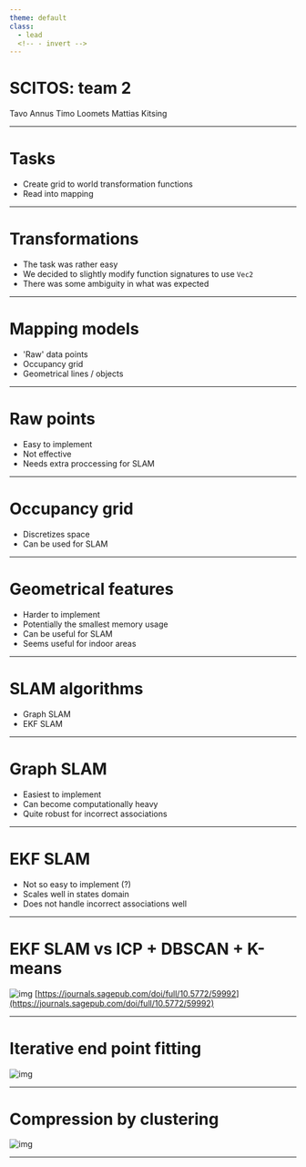 ```yaml
---
theme: default
class:
  - lead
  <!-- - invert -->
---
```


# SCITOS: team 2

Tavo Annus
Timo Loomets
Mattias Kitsing

---

# Tasks

- Create grid to world transformation functions
- Read into mapping

---

# Transformations
- The task was rather easy
- We decided to slightly modify function signatures to use `Vec2`
- There was some ambiguity in what was expected

---

# Mapping models

- 'Raw' data points
- Occupancy grid
- Geometrical lines / objects

---

# Raw points

- Easy to implement
- Not effective
- Needs extra proccessing for SLAM

---

# Occupancy grid

- Discretizes space
- Can be used for SLAM

---

# Geometrical features
- Harder to implement
- Potentially the smallest memory usage
- Can be useful for SLAM
- Seems useful for indoor areas

---

# SLAM algorithms
- Graph SLAM
- EKF SLAM

---

# Graph SLAM
- Easiest to implement
- Can become computationally heavy
- Quite robust for incorrect associations

---

# EKF SLAM
- Not so easy to implement (?)
- Scales well in states domain
- Does not handle incorrect associations well

---

# EKF SLAM vs ICP + DBSCAN + K-means

![img](https://journals.sagepub.com/na101/home/literatum/publisher/sage/journals/content/arxa/2015/arxa_12_3/59992/20161205/images/medium/10.5772_59992-fig24.gif)
[https://journals.sagepub.com/doi/full/10.5772/59992](https://journals.sagepub.com/doi/full/10.5772/59992)

--- 

# Iterative end point fitting
![img](https://journals.sagepub.com/na101/home/literatum/publisher/sage/journals/content/arxa/2015/arxa_12_3/59992/20161205/images/medium/10.5772_59992-fig6.gif)

---

# Compression by clustering

![img](https://journals.sagepub.com/na101/home/literatum/publisher/sage/journals/content/arxa/2015/arxa_12_3/59992/20161205/images/medium/10.5772_59992-fig12.gif)

---
